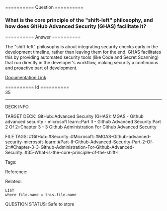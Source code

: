 ========== Question ==========  

### What is the core principle of the "shift-left" philosophy, and how does GitHub Advanced Security (GHAS) facilitate it?  

========== Answer ==========  

The "shift-left" philosophy is about integrating security checks early in the development timeline, rather than leaving them for the end. GHAS facilitates this by providing automated security tools (like Code and Secret Scanning) that run directly in the developer's workflow, making security a continuous and proactive part of development.

[Documentation Link](https://learn.microsoft.com/en-us/training/modules/github-administration-github-advanced-security/2-what-is-github-advanced-security)

========== Id ==========  
35

---

DECK INFO

TARGET DECK: GitHub::Advanced Security (GHAS)::MGAS - Github advanced security - microsoft learn::Part II - Github Advanced Security Part 2 Of 2::Chapter 3 - 3 Github Administration For Github Advanced Security

FILE TAGS: #GitHub::#Security::#Microsoft::#MGAS-Github-advanced-security-microsoft-learn::#Part-II-Github-Advanced-Security-Part-2-Of-2::#Chapter-3-3-Github-Administration-For-Github-Advanced-Security::#35-What-is-the-core-principle-of-the-shift-l

Tags:

Reference:

Related:

```dataview
LIST
where file.name = this.file.name
```

QUESTION STATUS: Safe to store
